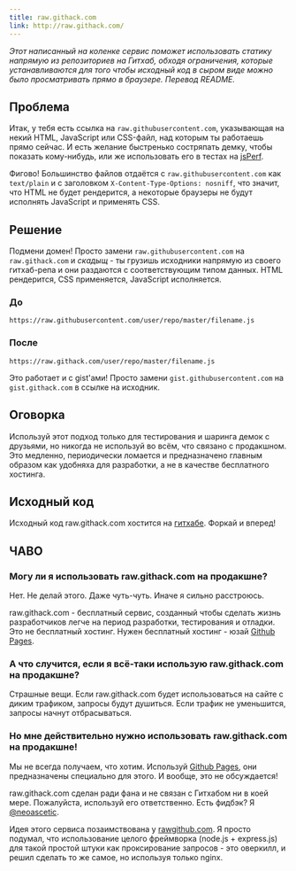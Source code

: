 ```yaml
---
title: raw.githack.com
link: http://raw.githack.com/
---
```


*Этот написанный  на коленке  сервис поможет  использовать статику  напрямую из
репозиториев на  Гитхаб, обходя  ограничения, которые устанавливаются  для того
чтобы исходный  код в  сыром виде  можно было  просматривать прямо  в браузере.
Перевод README.*

## Проблема

Итак, у тебя  есть ссылка на `raw.githubusercontent.com`,  указывающая на некий
HTML, JavaScript  или CSS-файл, над которым  ты работаешь прямо сейчас.  И есть
желание  быстренько  состряпать  демку,  чтобы  показать  кому-нибудь,  или  же
использовать его в тестах на [jsPerf][].

Фигово!   Большинство  файлов   отдаётся   с  `raw.githubusercontent.com`   как
`text/plain` и с заголовком  `X-Content-Type-Options: nosniff`, что значит, что
HTML не будет рендерится, а некоторые  браузеры не будут исполнять JavaScript и
применять CSS.

## Решение

Подмени домен! Просто замени `raw.githubusercontent.com` на `raw.githack.com` и
*скадыщ* - ты грузишь исходники напрямую  из своего гитхаб-репа и они раздаются
с соответствующим  типом данных.  HTML рендерится, CSS  применяется, JavaScript
исполняется.

### До

```
https://raw.githubusercontent.com/user/repo/master/filename.js
```

### После

```
https://raw.githack.com/user/repo/master/filename.js
```

Это  работает  и  с  gist'ами! Просто  замени  `gist.githubusercontent.com`  на
`gist.githack.com` в ссылке на исходник.

## Оговорка

Используй этот  подход только для тестирования  и шаринга демок с  друзьями, но
никогда  не  используй  во  всём,  что  связано  с  продакшном.  Это  медленно,
периодически  ломается  и  предназначено   главным  образом  как  удобняха  для
разработки, а не в качестве бесплатного хостинга.

## Исходный код

Исходный код raw.githack.com хостится на [гитхабе][исходники]. Форкай и вперед!

## ЧАВО

### Могу ли я использовать raw.githack.com на продакшне?

Нет. Не делай этого. Даже чуть-чуть. Иначе я сильно расстроюсь.

raw.githack.com   -   бесплатный   сервис,  созданный   чтобы   сделать   жизнь
разработчиков  легче  на период  разработки,  тестирования  и отладки.  Это  не
бесплатный хостинг. Нужен бесплатный хостинг - юзай [Github Pages][].

### А что случится, если я всё-таки использую raw.githack.com на продакшне?

Страшные  вещи. Если  raw.githack.com  будет использоваться  на  сайте с  диким
трафиком, запросы  будут душиться.  Если трафик  не уменьшится,  запросы начнут
отбрасываться.

### Но мне действительно нужно использовать raw.githack.com на продакшне!

Мы не всегда получаем, что хотим. Используй [Github Pages][], они предназначены
специально для этого. И вообще, это не обсуждается!

raw.githack.com  сделан ради  фана  и не  связан  с Гитхабом  ни  в коей  мере.
Пожалуйста, используй его ответственно. Есть фидбэк? Я [@neoascetic][].

Идея  этого  сервиса  позаимствована  у  [rawgithub.com][rawgithub].  Я  просто
подумал, что использование  целого фреймворка (node.js +  express.js) для такой
простой штуки как проксирование запросов -  это оверкилл, и решил сделать то же
самое, но используя только nginx.



[jsPerf]: http://jsperf.com/
[исходники]: https://github.com/neoascetic/rawgithack
[Github Pages]: http://pages.github.com/
[@neoascetic]: https://twitter.com/neoascetic
[rawgithub]: http://rawgithub.com/
